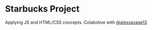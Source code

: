 # Starbucks Project
Applying JS and HTML/CSS concepts. Colabotive with <a href="https://github.com/alexsavage13" target="blank">@alexsavage13</a>
